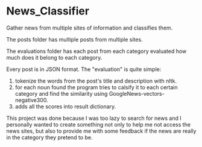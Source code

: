 # News_Classifier

Gather news from multiple sites of information and classifies them.

The posts folder has multiple posts from multiple sites.

The evaluations folder has each post from each category evaluated how much does it belong to each category.

Every post is in JSON format.
The "evaluation" is quite simple:
 1) tokenize the words from the post's title and description with nltk.
 2) for each noun found the program tries to calsify it to each certain category and find the similarity using GoogleNews-vectors-negative300.
 3) adds all the scores into result dictionary.
 
 This project was done because I was too lazy to search for news
   and I personally wanted to create something not only to help me not access the news sites,
    but also to provide me with some feedback if the news are really in the category they pretend to be.
